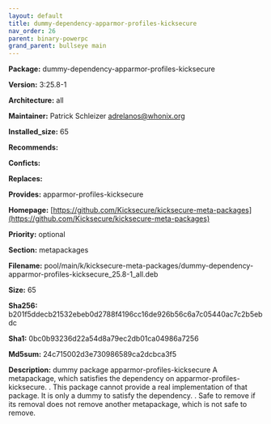 ```yaml
---
layout: default
title: dummy-dependency-apparmor-profiles-kicksecure
nav_order: 26
parent: binary-powerpc
grand_parent: bullseye main
---
```


**Package:** dummy-dependency-apparmor-profiles-kicksecure

**Version:** 3:25.8-1

**Architecture:**  all

**Maintainer:**  Patrick Schleizer <adrelanos@whonix.org>

**Installed_size:**  65

**Recommends:**  

**Conficts:**  

**Replaces:**  

**Provides:**  apparmor-profiles-kicksecure

**Homepage:**  [https://github.com/Kicksecure/kicksecure-meta-packages](https://github.com/Kicksecure/kicksecure-meta-packages)

**Priority:**  optional

**Section:** metapackages

**Filename:**  pool/main/k/kicksecure-meta-packages/dummy-dependency-apparmor-profiles-kicksecure_25.8-1_all.deb

**Size:**  65

**Sha256:**  b201f5ddecb21532ebeb0d2788f4196cc16de926b56c6a7c05440ac7c2b5ebdc

**Sha1:**  0bc0b93236d22a54d8a79ec2db01ca04986a7256

**Md5sum:**  24c715002d3e730986589ca2dcbca3f5

**Description:** dummy package apparmor-profiles-kicksecure
 A metapackage, which satisfies the dependency on apparmor-profiles-kicksecure.
 .
 This package cannot provide a real implementation of that package. It is only
 a dummy to satisfy the dependency.
 .
 Safe to remove if its removal does not remove another metapackage, which is
 not safe to remove.


